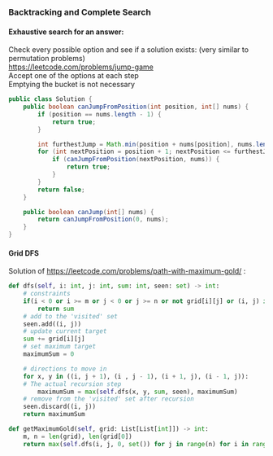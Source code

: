 ### Backtracking and Complete Search

#### Exhaustive search for an answer:
Check every possible option and see if a solution exists: (very similar to permutation problems) <br />
https://leetcode.com/problems/jump-game <br />
Accept one of the options at each step <br />
Emptying the bucket is not necessary 
```java
public class Solution {
    public boolean canJumpFromPosition(int position, int[] nums) {
        if (position == nums.length - 1) {
            return true;
        }

        int furthestJump = Math.min(position + nums[position], nums.length - 1);
        for (int nextPosition = position + 1; nextPosition <= furthestJump; nextPosition++) {
            if (canJumpFromPosition(nextPosition, nums)) {
                return true;
            }
        }
        return false;
    }

    public boolean canJump(int[] nums) {
        return canJumpFromPosition(0, nums);
    }
}
```

#### Grid DFS

Solution of https://leetcode.com/problems/path-with-maximum-gold/ :
```py
def dfs(self, i: int, j: int, sum: int, seen: set) -> int:
    # constraints
    if(i < 0 or i >= m or j < 0 or j >= n or not grid[i][j] or (i, j) in seen):
        return sum
    # add to the 'visited' set
    seen.add((i, j))
    # update current target
    sum += grid[i][j]
    # set maximum target
    maximumSum = 0

    # directions to move in
    for x, y in ((i, j + 1), (i , j - 1), (i + 1, j), (i - 1, j)):
    # The actual recursion step
        maximumSum = max(self.dfs(x, y, sum, seen), maximumSum)
    # remove from the 'visited' set after recursion 
    seen.discard((i, j))
    return maximumSum

def getMaximumGold(self, grid: List[List[int]]) -> int:
    m, n = len(grid), len(grid[0])
    return max(self.dfs(i, j, 0, set()) for j in range(n) for i in range(m))
```